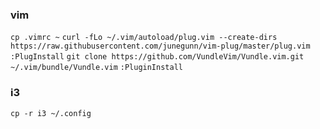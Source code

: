 ### vim 
`cp .vimrc ~`
`curl -fLo ~/.vim/autoload/plug.vim --create-dirs https://raw.githubusercontent.com/junegunn/vim-plug/master/plug.vim`
`:PlugInstall`
`git clone https://github.com/VundleVim/Vundle.vim.git ~/.vim/bundle/Vundle.vim`
`:PluginInstall`
### i3
`cp -r i3 ~/.config`

